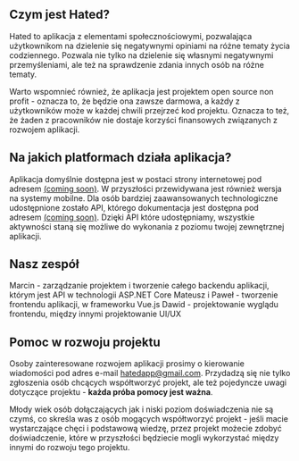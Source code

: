 
## Czym jest Hated?
Hated to aplikacja z elementami społecznościowymi, pozwalająca użytkownikom na dzielenie się negatywnymi opiniami na różne tematy życia codziennego.
Pozwala nie tylko na dzielenie się własnymi negatywnymi przemyśleniami, ale też na sprawdzenie zdania innych osób na różne tematy.

Warto wspomnieć również, że aplikacja jest projektem open source non profit - oznacza to, że będzie ona zawsze darmowa, a każdy z użytkowników może w każdej chwili przejrzeć kod projektu. Oznacza to też, że żaden z pracowników nie dostaje korzyści finansowych związanych z rozwojem aplikacji.

## Na jakich platformach działa aplikacja?
Aplikacja domyślnie dostępna jest w postaci strony internetowej pod adresem [(coming soon)](https://github.com/marcin99b/Hated). W przyszłości przewidywana jest również wersja na systemy mobilne.
Dla osób bardziej zaawansowanych technologiczne udostępnione zostało API, którego dokumentacja jest dostępna pod adresem [(coming soon)](https://github.com/marcin99b/Hated). Dzięki API które udostępniamy, wszystkie aktywności staną się możliwe do wykonania z poziomu twojej zewnętrznej aplikacji.

## Nasz zespół
Marcin - zarządzanie projektem i tworzenie całego backendu aplikacji, którym jest API w technologii ASP.NET Core
Mateusz i Paweł - tworzenie frontendu aplikacji, w frameworku Vue.js
Dawid - projektowanie wyglądu frontendu, między innymi projektowanie UI/UX

## Pomoc w rozwoju projektu
Osoby zainteresowane rozwojem aplikacji prosimy o kierowanie wiadomości pod adres e-mail [hatedapp@gmail.com](mailto:hatedapp@email.com).
Przydadzą się nie tylko zgłoszenia osób chcących współtworzyć projekt, ale też pojedyncze uwagi dotyczące projektu - **każda próba pomocy jest ważna**.

Młody wiek osób dołączających jak i niski poziom doświadczenia nie są czymś, co skreśla was z osób mogących współtworzyć projekt - jeśli macie wystarczające chęci i podstawową wiedzę, przez projekt możecie zdobyć doświadczenie, które w przyszłości będziecie mogli wykorzystać między innymi do rozwoju tego projektu.
